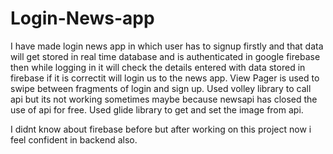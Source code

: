 # Login-News-app

I have made login news app in which user has to signup firstly and that data will get stored in real time database and is authenticated in google firebase then while logging in it will check the details entered with data stored in firebase if it is correctit will login us to the news app.
View Pager is used to swipe between fragments of login and sign up.
Used volley library to call api but its not working sometimes maybe because newsapi has closed the use of api for free.
Used glide library to get and set the image from api.


I didnt know about firebase before but after working on this project now i feel confident in backend also.
